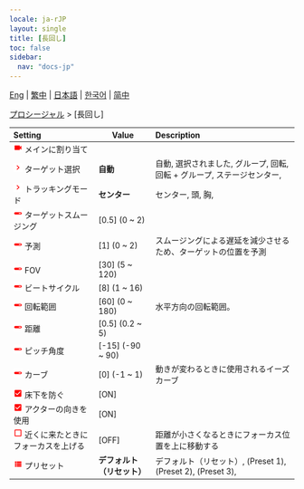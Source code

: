 ```yaml
---
locale: ja-rJP
layout: single
title: [長回し]
toc: false
sidebar:
  nav: "docs-jp"
---
```

[Eng](/dancexr/menu/2025.4/motion/long_take) | [繁中](/tw/dancexr/menu/2025.4/motion/long_take) | [日本語](/jp/dancexr/menu/2025.4/motion/long_take) | [한국어](/kr/dancexr/menu/2025.4/motion/long_take) | [简中](/zh/dancexr/menu/2025.4/motion/long_take)

[プロシージャル](../menu#プロシージャル) > [長回し]



| Setting | Value | Description |
| :--- | --- | :--- |
| <img src="/images/icon/ic_videocam.png" alt="videocam icon"/> メインに割り当て</nobr>|| 
| <img src="/images/icon/ic_chevron.png" alt="chevron icon"/> ターゲット選択</nobr>| **自動** | 自動, 選択されました, グループ, 回転, 回転 + グループ, ステージセンター,  |
| <img src="/images/icon/ic_chevron.png" alt="chevron icon"/> トラッキングモード</nobr>| **センター** | センター, 頭, 胸,  |
| <img src="/images/icon/ic_slider.png" alt="slider icon"/> ターゲットスムージング</nobr>| [0.5] (0 ~ 2) | 
| <img src="/images/icon/ic_slider.png" alt="slider icon"/> 予測</nobr>| [1] (0 ~ 2) | スムージングによる遅延を減少させるため、ターゲットの位置を予測
| <img src="/images/icon/ic_slider.png" alt="slider icon"/> FOV</nobr>| [30] (5 ~ 120) | 
| <img src="/images/icon/ic_slider.png" alt="slider icon"/> ビートサイクル</nobr>| [8] (1 ~ 16) | 
| <img src="/images/icon/ic_slider.png" alt="slider icon"/> 回転範囲</nobr>| [60] (0 ~ 180) | 水平方向の回転範囲。
| <img src="/images/icon/ic_slider.png" alt="slider icon"/> 距離</nobr>| [0.5] (0.2 ~ 5) | 
| <img src="/images/icon/ic_slider.png" alt="slider icon"/> ピッチ角度</nobr>| [-15] (-90 ~ 90) | 
| <img src="/images/icon/ic_slider.png" alt="slider icon"/> カーブ</nobr>| [0] (-1 ~ 1) | 動きが変わるときに使用されるイーズカーブ
| <img src="/images/icon/ic_check_on.png" alt="check on icon"/> 床下を防ぐ</nobr>| [ON] | 
| <img src="/images/icon/ic_check_on.png" alt="check on icon"/> アクターの向きを使用</nobr>| [ON] | 
| <img src="/images/icon/ic_check_off.png" alt="check off icon"/> 近くに来たときにフォーカスを上げる</nobr>| [OFF] | 距離が小さくなるときにフォーカス位置を上に移動する
| <img src="/images/icon/ic_list.png" alt="list icon"/> プリセット</nobr>| **デフォルト（リセット）** | デフォルト（リセット）, (Preset 1), (Preset 2), (Preset 3),  |
